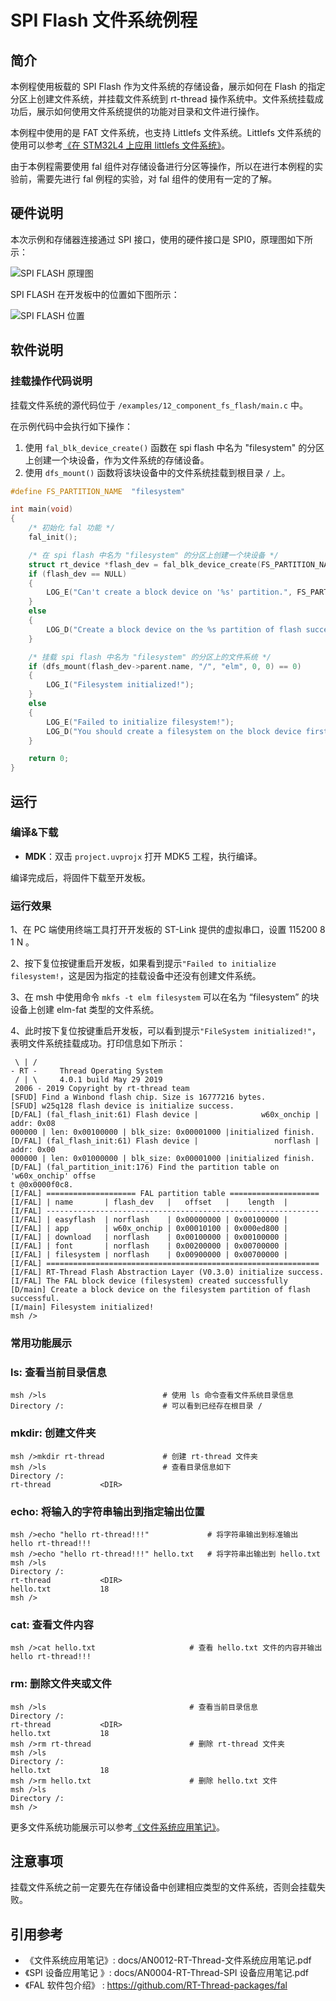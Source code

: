 # SPI Flash 文件系统例程

## 简介

本例程使用板载的 SPI Flash 作为文件系统的存储设备，展示如何在 Flash 的指定分区上创建文件系统，并挂载文件系统到 rt-thread 操作系统中。文件系统挂载成功后，展示如何使用文件系统提供的功能对目录和文件进行操作。

本例程中使用的是 FAT 文件系统，也支持 Littlefs 文件系统。Littlefs 文件系统的使用可以参考[《在 STM32L4 上应用 littlefs 文件系统》](https://www.rt-thread.org/document/site/application-note/components/dfs/an0027-littlefs/)。

由于本例程需要使用 fal 组件对存储设备进行分区等操作，所以在进行本例程的实验前，需要先进行 fal 例程的实验，对 fal 组件的使用有一定的了解。

## 硬件说明

本次示例和存储器连接通过 SPI 接口，使用的硬件接口是 SPI0，原理图如下所示：

![SPI FLASH 原理图](../../docs/figures/12_component_fs_flash/spi_flash_sch.png)

SPI FLASH 在开发板中的位置如下图所示：

![SPI FLASH 位置](../../docs/figures/12_component_fs_flash/flash_on_board.png)

## 软件说明

### 挂载操作代码说明

挂载文件系统的源代码位于 `/examples/12_component_fs_flash/main.c` 中。

在示例代码中会执行如下操作：

1. 使用 `fal_blk_device_create()` 函数在 spi flash 中名为 "filesystem" 的分区上创建一个块设备，作为文件系统的存储设备。
2. 使用 `dfs_mount()` 函数将该块设备中的文件系统挂载到根目录 `/` 上。

```c
#define FS_PARTITION_NAME  "filesystem"

int main(void)
{
    /* 初始化 fal 功能 */
    fal_init();

    /* 在 spi flash 中名为 "filesystem" 的分区上创建一个块设备 */
    struct rt_device *flash_dev = fal_blk_device_create(FS_PARTITION_NAME);
    if (flash_dev == NULL)
    {
        LOG_E("Can't create a block device on '%s' partition.", FS_PARTITION_NAME);
    }
    else
    {
        LOG_D("Create a block device on the %s partition of flash successful.", FS_PARTITION_NAME);
    }

    /* 挂载 spi flash 中名为 "filesystem" 的分区上的文件系统 */
    if (dfs_mount(flash_dev->parent.name, "/", "elm", 0, 0) == 0)
    {
        LOG_I("Filesystem initialized!");
    }
    else
    {
        LOG_E("Failed to initialize filesystem!");
        LOG_D("You should create a filesystem on the block device first!");
    }

    return 0;
}
```

## 运行

### 编译&下载

- **MDK**：双击 `project.uvprojx` 打开 MDK5 工程，执行编译。

编译完成后，将固件下载至开发板。

### 运行效果

1、在 PC 端使用终端工具打开开发板的 ST-Link 提供的虚拟串口，设置 115200 8 1 N 。

2、按下复位按键重启开发板，如果看到提示`"Failed to initialize filesystem!`，这是因为指定的挂载设备中还没有创建文件系统。

3、在 msh 中使用命令 `mkfs -t elm filesystem` 可以在名为 “filesystem” 的块设备上创建 elm-fat 类型的文件系统。

4、此时按下复位按键重启开发板，可以看到提示`"FileSystem initialized!"`，表明文件系统挂载成功。打印信息如下所示：

```shell
 \ | /                                                                          
- RT -     Thread Operating System                                              
 / | \     4.0.1 build May 29 2019                                              
 2006 - 2019 Copyright by rt-thread team                                        
[SFUD] Find a Winbond flash chip. Size is 16777216 bytes.                       
[SFUD] w25q128 flash device is initialize success.                              
[D/FAL] (fal_flash_init:61) Flash device |              w60x_onchip | addr: 0x08
000000 | len: 0x00100000 | blk_size: 0x00001000 |initialized finish.            
[D/FAL] (fal_flash_init:61) Flash device |                 norflash | addr: 0x00
000000 | len: 0x01000000 | blk_size: 0x00001000 |initialized finish.            
[D/FAL] (fal_partition_init:176) Find the partition table on 'w60x_onchip' offse
t @0x0000f0c8.                                                                  
[I/FAL] ==================== FAL partition table ====================           
[I/FAL] | name       | flash_dev   |   offset   |    length  |                  
[I/FAL] -------------------------------------------------------------           
[I/FAL] | easyflash  | norflash    | 0x00000000 | 0x00100000 |                  
[I/FAL] | app        | w60x_onchip | 0x00010100 | 0x000ed800 |                  
[I/FAL] | download   | norflash    | 0x00100000 | 0x00100000 |                  
[I/FAL] | font       | norflash    | 0x00200000 | 0x00700000 |                  
[I/FAL] | filesystem | norflash    | 0x00900000 | 0x00700000 |                  
[I/FAL] =============================================================           
[I/FAL] RT-Thread Flash Abstraction Layer (V0.3.0) initialize success.          
[I/FAL] The FAL block device (filesystem) created successfully                  
[D/main] Create a block device on the filesystem partition of flash successful. 
[I/main] Filesystem initialized!                                                
msh />  
```

### 常用功能展示

### ls: 查看当前目录信息

```shell
msh />ls                          # 使用 ls 命令查看文件系统目录信息              
Directory /:                      # 可以看到已经存在根目录 /
```

### mkdir: 创建文件夹

```shell
msh />mkdir rt-thread             # 创建 rt-thread 文件夹
msh />ls                          # 查看目录信息如下
Directory /:
rt-thread           <DIR>
```

### echo: 将输入的字符串输出到指定输出位置

```shell
msh />echo "hello rt-thread!!!"             # 将字符串输出到标准输出
hello rt-thread!!!
msh />echo "hello rt-thread!!!" hello.txt   # 将字符串出输出到 hello.txt
msh />ls
Directory /:
rt-thread           <DIR>                    
hello.txt           18                       
msh />
```

### cat: 查看文件内容

```shell
msh />cat hello.txt                     # 查看 hello.txt 文件的内容并输出
hello rt-thread!!!
```

### rm: 删除文件夹或文件

```shell
msh />ls                                # 查看当前目录信息
Directory /:
rt-thread           <DIR>                    
hello.txt           18                       
msh />rm rt-thread                      # 删除 rt-thread 文件夹
msh />ls
Directory /:
hello.txt           18                       
msh />rm hello.txt                      # 删除 hello.txt 文件
msh />ls
Directory /:
msh />
```

更多文件系统功能展示可以参考[《文件系统应用笔记》](https://www.rt-thread.org/document/site/rtthread-application-note/components/dfs/AN0012-RT-Thread-文件系统应用笔记/)。

## 注意事项

挂载文件系统之前一定要先在存储设备中创建相应类型的文件系统，否则会挂载失败。

## 引用参考

- 《文件系统应用笔记》: docs/AN0012-RT-Thread-文件系统应用笔记.pdf
- 《SPI 设备应用笔记 》: docs/AN0004-RT-Thread-SPI 设备应用笔记.pdf
- 《FAL 软件包介绍》    : https://github.com/RT-Thread-packages/fal